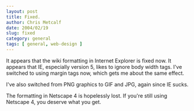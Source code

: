 ```yaml
---
layout: post
title: Fixed.
author: Chris Metcalf
date: 2004/02/19
slug: fixed
category: general
tags: [ general, web-design ]
---
```


It appears that the wiki formatting in Internet Explorer is fixed now. It appears that IE, especially version 5, likes to ignore body width tags. I've switched to using margin tags now, which gets me about the same effect.

I've also switched from PNG graphics to GIF and JPG, again since IE sucks.

The formatting in Netscape 4 is hopelessly lost. If you're still using Netscape 4, you deserve what you get.
